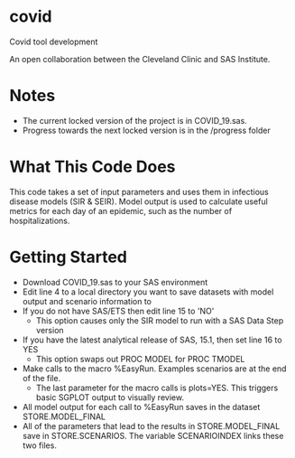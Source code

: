 # covid
Covid tool development

An open collaboration between the Cleveland Clinic and SAS Institute.

# Notes
- The current locked version of the project is in COVID_19.sas.
- Progress towards the next locked version is in the /progress folder

# What This Code Does
This code takes a set of input parameters and uses them in infectious disease models (SIR & SEIR).  Model output is used to calculate useful metrics for each day of an epidemic, such as the number of hospitalizations.  

# Getting Started
- Download COVID_19.sas to your SAS environment
- Edit line 4 to a local directory you want to save datasets with model output and scenario information to
- If you do not have SAS/ETS then edit line 15 to 'NO'
    - This option causes only the SIR model to run with a SAS Data Step version
- If you have the latest analytical release of SAS, 15.1, then set line 16 to YES
    - This option swaps out PROC MODEL for PROC TMODEL
- Make calls to the macro %EasyRun.  Examples scenarios are at the end of the file.
    - The last parameter for the macro calls is plots=YES.  This triggers basic SGPLOT output to visually review. 
- All model output for each call to %EasyRun saves in the dataset STORE.MODEL_FINAL
- All of the parameters that lead to the results in STORE.MODEL_FINAL save in STORE.SCENARIOS.  The variable SCENARIOINDEX links these two files.

